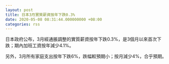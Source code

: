```yaml
---
layout: post
title: 日本3月實質薪資按年下跌0.3%
date: 2020-05-08 08:31:44.000000000 +08:00
categories: rss
---
```


日本政府公布，3月經通脹調整的實質薪資按年下跌0.3%，是3個月以來首次下跌；期內加班工資按年減少4.1%。

另外，3月所有家庭支出按年下跌6%，跌幅較預期小；按月減少4%，合乎預期。

